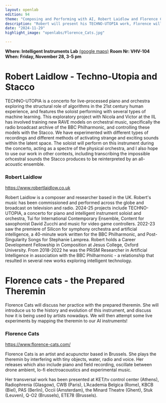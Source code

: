 ```yaml
---
layout: openlab
edition: 94
theme: "Composing and Performing with AI, Robert Laidlow and Florence Cats"
description: "Robert will present his TECHNO-UTOPIA work, Florence will discuss her practice with the theremin"
date: "2024-11-29"
highlight_image: "openlabs/Florence_Cats.jpg"

---
```


**Where: Intelligent Instruments Lab** [(google maps)](https://maps.app.goo.gl/QAgZdx3r5fFfV2Kt5)
**Room Nr: VHV-104**
**When: Friday, November 28, 3-5 pm**
<script>
    import CaptionedImage from "../../components/Images/CaptionedImage.svelte"
</script>


# Robert Laidlow - Techno-Utopia and Stacco

<CaptionedImage
    src="openlabs/Robert_Laidlow.jpg"
    alt="Composer Robert Laidlow" 
    caption="Composer Robert Laidlow"/>

TECHNO-UTOPIA is a concerto for live-processed piano and orchestra exploring the structural role of algorithms in the 21st century human experience, and features the soloist performing with several types of machine learning. This exploratory project with Nicola and Victor at the IIL has involved training new RAVE models on orchestral music, specifically the radio broadcast archive of the BBC Philharmonic, and controlling these models with the Stacco. We have experimented with different types of recordings and different methods of activating strange and exciting sounds within the latent space. The soloist will perform on this instrument during the concerto, acting as a spectre of the physical orchestra, and I also hope to use our work in other contexts, including transcribing the impossible orhcestral sounds the Stacco produces to be reinterpreted by an all-acoustic ensemble.


### Robert Laidlow
https://www.robertlaidlow.co.uk


Robert Laidlow is a composer and researcher based in the UK. Robert's music has been commissioned and performed across the globe and broadcast on television and radio. 2024-25 projects include TECHNO-UTOPIA, a concerto for piano and intelligent instrument soloist and orchestra, Tui for International Contemporary Ensemble, Content for saxophonist David Zucchi and music for video game controllers. 2022-23 saw the premiere of Silicon for symphony orchestra and artificial intelligence, a 40-minute work written for the BBC Philharmonic, and Post-Singularity Songs for Stephanie Lamprea. Robert holds a Career Development Fellowship in Composition at Jesus College, Oxford University. From 2018-2022 he was the PRiSM Researcher in Artificial Intelligence in association with the BBC Philharmonic - a relationship that resulted in several new works exploring intelligent technology.


# Florence cats - the Prepared Theremin

<CaptionedImage
    src="openlabs/Florence_Cats.jpg"
    alt="Performer Florence Cats" 
    caption="Performer Florence Cats"/>


Florence Cats will discuss her practice with the prepared theremin. She will introduce us to the history and evolution of this instrument, and discuss how it is being used by artists nowadays. We will then attempt some live experiments by mapping the theremin to our AI instruments!

### Florence Cats
https://www.florence-cats.com/

Florence Cats is an artist and acupunctor based in Brussels. She plays the theremin by interfering with tiny objects, water, radio and voice. Her releases which also include piano and field recording, oscillate between drone ambient, lo-fi electroacoustics and experimental music.

Her transversal work has been presented at KET/tv control center (Athens), Radiophrenia (Glasgow), CWB (Paris), L’Academia Belgica (Rome), KBCB (Biel), PAS (Berlin), Occii (Amsterdam), the Minard Theatre (Ghent), Stuk (Leuven), Q-O2 (Brussels), ETE78 (Brussels).

